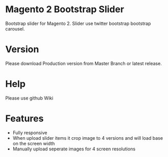 # Magento 2 Bootstrap Slider

Bootstrap slider for Magento 2. 
Slider use twitter bootstrap bootstrap carousel.

# Version
Please download Production version from Master Branch or latest release.


# Help
Please use github Wiki


# Features

* Fully responsive
* When upload slider items it crop image to 4 versions and will load base on the screen width
* Manually upload seperate images for 4 screen resolutions



